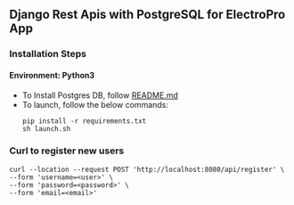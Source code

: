 ## Django Rest Apis with PostgreSQL for ElectroPro App

### Installation Steps
#### Environment: Python3

 - To Install Postgres DB, follow [README.md](./resources/README.md)
 - To launch, follow the below commands:
    ```shell
    pip install -r requirements.txt  
    sh launch.sh
    ```

### Curl to register new users
```shell
curl --location --request POST 'http://localhost:8080/api/register' \
--form 'username=<user>' \
--form 'password=<password>' \
--form 'email=<email>'
```
